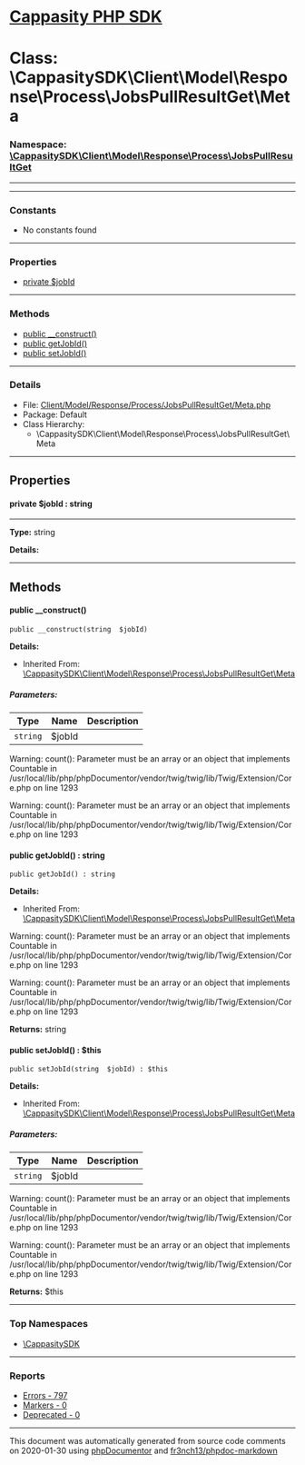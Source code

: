 # [Cappasity PHP SDK](../home.md)

# Class: \CappasitySDK\Client\Model\Response\Process\JobsPullResultGet\Meta
### Namespace: [\CappasitySDK\Client\Model\Response\Process\JobsPullResultGet](../namespaces/CappasitySDK.Client.Model.Response.Process.JobsPullResultGet.md)
---
---
### Constants
* No constants found
---
### Properties
* [private $jobId](../classes/CappasitySDK.Client.Model.Response.Process.JobsPullResultGet.Meta.md#property_jobId)
---
### Methods
* [public __construct()](../classes/CappasitySDK.Client.Model.Response.Process.JobsPullResultGet.Meta.md#method___construct)
* [public getJobId()](../classes/CappasitySDK.Client.Model.Response.Process.JobsPullResultGet.Meta.md#method_getJobId)
* [public setJobId()](../classes/CappasitySDK.Client.Model.Response.Process.JobsPullResultGet.Meta.md#method_setJobId)
---
### Details
* File: [Client/Model/Response/Process/JobsPullResultGet/Meta.php](../files/Client.Model.Response.Process.JobsPullResultGet.Meta.md)
* Package: Default
* Class Hierarchy:
  * \CappasitySDK\Client\Model\Response\Process\JobsPullResultGet\Meta
---
## Properties
<a name="property_jobId"></a>
#### private $jobId : string
---
**Type:** string

**Details:**



---
## Methods
<a name="method___construct" class="anchor"></a>
#### public __construct() 

```
public __construct(string  $jobId) 
```

**Details:**
* Inherited From: [\CappasitySDK\Client\Model\Response\Process\JobsPullResultGet\Meta](../classes/CappasitySDK.Client.Model.Response.Process.JobsPullResultGet.Meta.md)
##### Parameters:
| Type | Name | Description |
| ---- | ---- | ----------- |
| <code>string</code> | $jobId  |  |

Warning: count(): Parameter must be an array or an object that implements Countable in /usr/local/lib/php/phpDocumentor/vendor/twig/twig/lib/Twig/Extension/Core.php on line 1293

Warning: count(): Parameter must be an array or an object that implements Countable in /usr/local/lib/php/phpDocumentor/vendor/twig/twig/lib/Twig/Extension/Core.php on line 1293




<a name="method_getJobId" class="anchor"></a>
#### public getJobId() : string

```
public getJobId() : string
```

**Details:**
* Inherited From: [\CappasitySDK\Client\Model\Response\Process\JobsPullResultGet\Meta](../classes/CappasitySDK.Client.Model.Response.Process.JobsPullResultGet.Meta.md)

Warning: count(): Parameter must be an array or an object that implements Countable in /usr/local/lib/php/phpDocumentor/vendor/twig/twig/lib/Twig/Extension/Core.php on line 1293

Warning: count(): Parameter must be an array or an object that implements Countable in /usr/local/lib/php/phpDocumentor/vendor/twig/twig/lib/Twig/Extension/Core.php on line 1293

**Returns:** string


<a name="method_setJobId" class="anchor"></a>
#### public setJobId() : $this

```
public setJobId(string  $jobId) : $this
```

**Details:**
* Inherited From: [\CappasitySDK\Client\Model\Response\Process\JobsPullResultGet\Meta](../classes/CappasitySDK.Client.Model.Response.Process.JobsPullResultGet.Meta.md)
##### Parameters:
| Type | Name | Description |
| ---- | ---- | ----------- |
| <code>string</code> | $jobId  |  |

Warning: count(): Parameter must be an array or an object that implements Countable in /usr/local/lib/php/phpDocumentor/vendor/twig/twig/lib/Twig/Extension/Core.php on line 1293

Warning: count(): Parameter must be an array or an object that implements Countable in /usr/local/lib/php/phpDocumentor/vendor/twig/twig/lib/Twig/Extension/Core.php on line 1293

**Returns:** $this



---

### Top Namespaces

* [\CappasitySDK](../namespaces/CappasitySDK.html.md)

---

### Reports
* [Errors - 797](../reports/errors.md)
* [Markers - 0](../reports/markers.md)
* [Deprecated - 0](../reports/deprecated.md)

---

This document was automatically generated from source code comments on 2020-01-30 using [phpDocumentor](http://www.phpdoc.org/) and [fr3nch13/phpdoc-markdown](https://github.com/fr3nch13/phpdoc-markdown)

